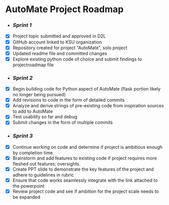 # AutoMate Project Roadmap
- ### *Sprint 1* 
- [x] Project topic submitted and approved in D2L
- [x] GitHub account linked to KSU organization
- [x] Repository created for project "AutoMate", solo project
- [x] Updated readme file and committed changes
- [x] Explore existing python code of choice and submit findings to projectroadmap file
- ### *Sprint 2*
- [x] Begin building code for Python aspect of AutoMate (flask portion likely no longer being pursued)
- [x] Add revisions to code in the form of detailed commits
- [x] Analyze and derive strings of pre-existing code from inspiration sources to add to AutoMate
- [x] Test usability so far and debug
- [x] Submit changes in the form of multiple commits
- ### *Sprint 3*
- [x] Continue working on code and determine if project is ambitious enough by completion time.
- [x] Brainstorm and add features to existing code if project requires more fleshed out features; oversights.  
- [x] Create PPT slide to demonstrate the key features of the project and adhere to guidelines in rubric
- [x] Ensure that code works seamlessly integrate with the link attached to the powerpoint
- [x] Review project code and see if ambition for the project scale needs to be expanded
